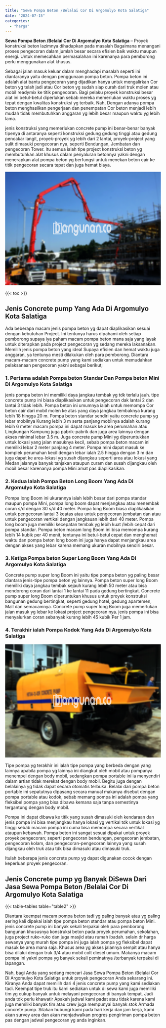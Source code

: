 ```yaml
---
title: "Sewa Pompa Beton /Belalai Cor Di Argomulyo Kota Salatiga"
date: "2024-07-15"
categories: 
  - "harga"
---
```


**Sewa Pompa Beton /Belalai Cor Di Argomulyo Kota Salatiga** – Proyek konstruksi beton lazimnya dihadapkan pada masalah Bagaimana menangani proses pengecoran dalam jumlah besar secara efisien baik waktu maupun energi. Untuk memecahkan permasalahan ini karenanya para pemborong perlu menggunakan alat khusus.

Sebagai jalan masuk keluar dalam menghadapi masalah seperti ini diantaranya yaitu dengan penggunaan pompa beton. Pompa beton ini adalah alat bantu pengecoran yang dijadikan hanya untuk mengalirkan Cor beton yg telah jadi atau Cor beton yg sudah siap curah dari truk molen atau mobil readymix ke titik pengecoran. Bagi pelaku proyek konstruksi besar alat ini betul-betul diperlukan sebab mereka memerlukan waktu proses yg tepat dengan kwalitas konstruksi yg terbaik. Nah, Dengan adanya pompa beton menghasilkan pengerjaan dan penempatan Cor beton menjadi lebih mudah tidak membutuhkan anggaran yg lebih besar maupun waktu yg lebih lama.

jenis konstruksi yang memerlukan concrete pump ini benar-benar banyak tipenya di antaranya seperti konstruksi gedung gedung tinggi atau gedung pencakar langit, proyek-proyek yg lebih dari 2 lantai, proyek-project yang sulit dimasuki pengecoran nya, seperti Bendungan, Jembatan dan pengecoran Tower. Itu semua ialah tipe project konstruksi beton yg membutuhkan alat khusus dalam penyaluran betonnya yakni dengan menerapkan alat pompa beton yg berfungsi untuk menekan beton cair ke titik pengecoran secara tepat dan juga hemat biaya.

![Sewa Pompa Beton /Belalai Cor Di Argomulyo Kota Salatiga](/images/sewa-concrete-pump-21.png)

{{< toc >}}

## Jenis Concrete pump Yang Ada Di Argomulyo Kota Salatiga

Ada beberapa macam jenis pompa beton yg dapat diaplikasikan sesuai dengan kebutuhan Project. Ini tentunya harus dipahami oleh setiap pemborong supaya iya paham macam pompa beton mana saja yang layak untuk diterapkan pada project pengecoran yg sedang mereka laksanakan. Memilih jenis pompa beton yang ideal Supaya efisien dan hemat waktu juga anggaran, ya tentunya mesti dilakukan oleh para pemborong. Diantara macam-macam concrete pump yang kami sediakan untuk memudahkan pelaksanaan pengecoran yakni sebagai berikut;

### 1\. Pertama adalah Pompa beton Standar Dan Pompa beton Mini Di Argomulyo Kota Salatiga

jenis pompa beton ini memiliki daya jangkau tembak yg tdk terlalu jauh. tipe concrete pump ini biasa diaplikasikan untuk pengecoran dak lantai 2 dan lantai 3 tidak lebih. Pompa beton ini umumnya ialah untuk memompa Cor beton cair dari mobil molen ke atas yang daya jangkau tembaknya kurang lebih 18 hingga 20 m. Pompa beton standar sendiri yaitu concrete pump yg lebar mobilnya Kurang lebih 3 m serta panjang mobilnya adalah kurang lebih 6 meter macam pompa ini dapat masuk ke area perumahan atau Lingkungan Kampung juga pabrik-pabrik dan juga area lainnya dengan akses minimal lebar 3.5 m. Juga concrete pump Mini yg diperuntukkan untuk lokasi yang jalan masuknya kecil, sebab pompa beton macam ini memiliki lebar 2 meter panjang 4 meter. Pompa mini dapat masuk ke komplek perumahan kecil dengan lebar ialah 2.5 hingga dengan 3 m dan juga dapat ke area-lokasi yg susah dijangkau seperti area atau lokasi yang Medan jalannya banyak tanjakan ataupun curam dan susah dijangkau oleh mobil besar karenanya pompa Mini amat pas diaplikasikan.

### 2\. Kedua Ialah Pompa Beton Long Boom Yang Ada Di Argomulyo Kota Salatiga

Pompa long Boom ini ukurannya ialah lebih besar dari pompa standar maupun pompa Mini, pompa long boom dapat menjangkau atau menembak coran s/d dengan 30 s/d 40 meter. Pompa long Boom biasa diaplikasikan untuk pengecoran lantai 3 keatas atau untuk pengecoran jembatan dan atau untuk pengecoran vertikal dengan jangkauan lebih dari 40 meter. Pompa long boom juga memiliki kecepatan tembak yg lebih kuat /lebih cepat dari pompa standar. Pompa beton macam long Boom ini bisa memompa kurang lebih 14 kubik per 40 menit, tentunya ini betul-betul cepat dan menghemat waktu dan pompa beton long boom ini juga hanya dapat menjangkau area dengan akses yang lebar karena memang ukuran mobilnya sendiri besar.

### 3\. Ketiga Pompa beton Super Long Boom Yang Ada Di Argomulyo Kota Salatiga

Concrete pump super long Boom ini yaitu tipe pompa beton yg paling besar diantara jenis-tipe pompa beton yg lainnya. Pompa beton super long Boom memiliki daya jangkau tembak sejauh kurang lebih 50 meter atau bisa mendorong coran dari lantai 1 ke lantai 11 pada gedung bertingkat. Concrete pump super long Boom diperuntukan khusus untuk proyek konstruksi bangunan gedung bertingkat, seperti gedung hotel, gedung apartemen, Mall dan semacamnya. Concrete pump super long Boom juga memerlukan jalan masuk yg lebar ke lokasi project pengecoran nya. jenis pompa ini bisa menyalurkan coran sebanyak kurang lebih 45 kubik Per 1 jam.

### 4\. Terakhir ialah Pompa Kodok Yang Ada Di Argomulyo Kota Salatiga

![Sewa Pompa Beton /Belalai Cor Di Argomulyo Kota Salatiga](/images/sewa-concrete-pump-08.png)

Tipe pompa yg terakhir ini ialah tipe pompa yang berbeda dengan yang lainnya apabila pompa yg lainnya ini diangkut oleh mobil atau pompanya menempel dengan body mobil, sedangkan pompa portable ini ia menyendiri dalam artian tidak merekat dengan body mobil. Begitu juga dengan belalainya yg tidak dapat secara otomatis terbuka. Belalai dari pompa beton portable ini sepatutnya dipasang secara manual makanya disebut dengan pompa portable atau kodok, sebab memang pompa ini adalah pompa yang fleksibel pompa yang bisa dibawa kemana saja tanpa semestinya tergantung dengan body mobil.

Pompa ini dapat dibawa ke titik yang susah dimasuki oleh kendaraan dan jenis pompa ini bisa menjangkau hanya lokasi yg vertikal tdk untuk lokasi yg tinggi sebab macam pompa ini cuma bisa memompa secara vertikal ataupun kebawah. Pompa beton ini sangat sesuai dipakai untuk proyek proyek pengecoran; seperti pengecoran bendungan, pengecoran jembatan, pengecoran kolam, dan pengecoran-pengecoran lainnya yang susah dijangkau oleh truk atau tdk bisa dimasuki atau dimasuki truk.

Itulah beberapa jenis concrete pump yg dapat digunakan cocok dengan keperluan proyek pengecoran.

## Jenis Concrete pump yg Banyak DiSewa Dari Jasa Sewa Pompa Beton /Belalai Cor Di Argomulyo Kota Salatiga

{{< table-tables table="table2" >}}

Diantara keempat macam pompa beton tadi yg paling banyak atau yg paling sering kali dipakai ialah tipe pompa beton standar atau pompa beton Mini. jenis concrete pump ini banyak sekali terpakai oleh para pemborong bangunan khususnya konstruksi beton pada proyek perumahan, sekolahan, juga project ruko-ruko dan juga masjid atau rumah ibadah. selain dr harga sewanya yang murah tipe pompa ini juga ialah pompa yg fleksibel dapat masuk ke area mana saja. Khusus area yg akses jalannya sempit atau hanya bisa dilalui dengan truk 3/4 atau mobil colt diesel umum. Makanya macam pompa ini yakni pompa yg banyak sekali peminatnya /terbanyak terpakai di lapangan.

Nah, bagi Anda yang sedang mencari Jasa Sewa Pompa Beton /Belalai Cor Di Argomulyo Kota Salatiga untuk proyek pengecoran Anda sekarang ini. Kiranya Anda dapat memilih dari 4 jenis concrete pump yang kami sediakan tadi. Keempat tipe truk itu kami sediakan untuk di sewa kami juga memiliki tim yg cukup banyak untuk melayani pengecoran di banyak tempat. Jadi anda tdk perlu khawatir Apakah jadwal kami padat atau tidak karena kami juga memiliki banyak tim atau crew juga mempunyai banyak stok Armada concrete pump. Silakan hubungi kami pada hari kerja dan jam kerja, kami akan survey area dan akan menjadwalkan progres pengiriman pompa beton pas dengan jadwal pengecoran yg anda inginkan.
